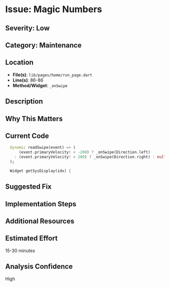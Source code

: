 # Issue: Magic Numbers

## Severity: Low

## Category: Maintenance

## Location
- **File(s)**: `lib/pages/home/run_page.dart`
- **Line(s)**: 86-86
- **Method/Widget**: `_onSwipe`

## Description


## Why This Matters


## Current Code
```dart
  dynamic readSwipe(event) => (
      (event.primaryVelocity! < -200) ? _onSwipe(Direction.left) 
    : (event.primaryVelocity! > 200) ? _onSwipe(Direction.right) : null  
  );

  Widget getSysDisplay(idx) {
```

## Suggested Fix


## Implementation Steps


## Additional Resources


## Estimated Effort
15-30 minutes

## Analysis Confidence
High
